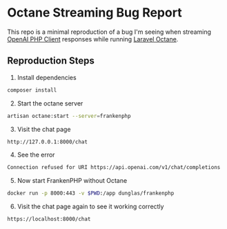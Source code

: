 # Octane Streaming Bug Report
This repo is a minimal reproduction of a bug I'm seeing when streaming [OpenAI PHP Client](https://github.com/openai-php/client) responses while running [Laravel Octane](https://laravel.com/docs/10.x/octane).

## Reproduction Steps

1. Install dependencies
```bash
composer install
```

2. Start the octane server
```bash
artisan octane:start --server=frankenphp
```

3. Visit the chat page
```bash
http://127.0.0.1:8000/chat
```

4. See the error
```bash
Connection refused for URI https://api.openai.com/v1/chat/completions
```

5. Now start FrankenPHP without Octane
```bash
docker run -p 8000:443 -v $PWD:/app dunglas/frankenphp
```

6. Visit the chat page again to see it working correctly
```bash
https://localhost:8000/chat
```
